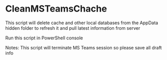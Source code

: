 # CleanMSTeamsChache
This script will delete cache and other local databases from the AppData hidden folder to refresh it and pull latest information from server

Run this script in PowerShell console

Notes: This script will terminate MS Teams session so please save all draft info
